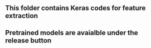 ## This folder contains Keras codes for feature extraction
## Pretrained models are avaialble under the release button
